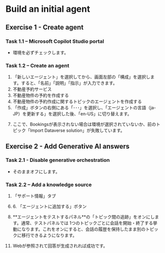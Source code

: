 # Build an initial agent

## Exercise 1 - Create agent

### Task 1.1 – Microsoft Copilot Studio portal
- 環境を必ずチェックします。

### Task 1.2 – Create an agent
1. 「新しいエージェント」を選択してから、画面左部の「構成」を選択します。すると、「名前」「説明」「指示」が入力できます。
2. 不動産予約サービス
3. 不動産物件の予約を作成する
4. 不動産物件の予約作成に関するトピックのエージェントを作成する
5. 「作成」ボタンの右側にある「･･･」を選択し、「エージェントの言語（ja-JP）を更新する」を選択した後、「en-US」に切り替えます。
<ol start="7">
<li>ここで、Bookingsが表示されない場合は環境が選択されていないか、前のトピック「Import Dataverse solution」が失敗しています。</li>
</ol>

## Exercise 2 - Add Generative AI answers

### Task 2.1 - Disable generative orchestration
- そのままオフにします。

### Task 2.2 – Add a knowledge source
1. 「サポート情報」タブ
<ol start="6">
<li>6. 「エージェントに追加する」ボタン</li>
</ol>
<ol start="8">
<li>**エージェントをテストするパネル**の「トピック間の追跡」をオンにします。通常、テストパネルでは 1つのトピックごとに会話を開始・終了する挙動になります。これをオンにすると、会話の履歴を保持したまま別のトピックに移行できるようになります。</li>
</ol>
<ol start="11">
<li>Webが参照されて回答が生成されれば成功です。</li>
</ol>
